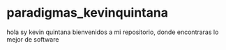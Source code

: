 # paradigmas_kevinquintana
hola sy kevin quintana bienvenidos a mi repositorio, donde encontraras lo mejor de software
